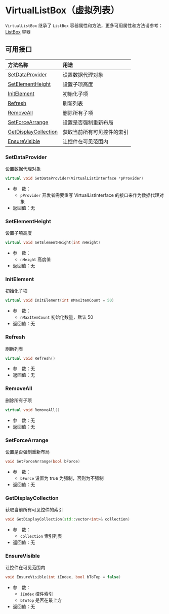 ﻿# VirtualListBox（虚拟列表）

`VirtualListBox` 继承了 `ListBox` 容器属性和方法，更多可用属性和方法请参考：[ListBox](ListBox.md) 容器

## 可用接口

| 方法名称 | 用途 |
| :--- | :--- |
| [SetDataProvider](#SetDataProvider) | 设置数据代理对象 |
| [SetElementHeight](#SetElementHeight) | 设置子项高度 |
| [InitElement](#InitElement) | 初始化子项 |
| [Refresh](#Refresh) | 刷新列表 |
| [RemoveAll](#RemoveAll) | 删除所有子项 |
| [SetForceArrange](#SetForceArrange) | 设置是否强制重新布局 |
| [GetDisplayCollection](#GetDisplayCollection) | 获取当前所有可见控件的索引 |
| [EnsureVisible](#EnsureVisible) | 让控件在可见范围内 |

### SetDataProvider

设置数据代理对象

```cpp
virtual void SetDataProvider(VirtualListInterface *pProvider)
```

 - 参&emsp;数：  
    - `pProvider` 开发者需要重写 VirtualListInterface 的接口来作为数据代理对象
 - 返回值：无

### SetElementHeight

设置子项高度

```cpp
virtual void SetElementHeight(int nHeight)
```

 - 参&emsp;数：  
    - `nHeight` 高度值
 - 返回值：无

### InitElement

初始化子项

```cpp
virtual void InitElement(int nMaxItemCount = 50)
```

 - 参&emsp;数：  
    - `nMaxItemCount` 初始化数量，默认 50
 - 返回值：无

### Refresh

刷新列表

```cpp
virtual void Refresh()
```

 - 参&emsp;数：无  
 - 返回值：无

### RemoveAll

删除所有子项

```cpp
virtual void RemoveAll()
```

 - 参&emsp;数：无  
 - 返回值：无

### SetForceArrange

设置是否强制重新布局

```cpp
void SetForceArrange(bool bForce)
```

 - 参&emsp;数：  
    - `bForce` 设置为 true 为强制，否则为不强制
 - 返回值：无

### GetDisplayCollection

获取当前所有可见控件的索引

```cpp
void GetDisplayCollection(std::vector<int>& collection)
```

 - 参&emsp;数：  
    - `collection` 索引列表
 - 返回值：无

### EnsureVisible

让控件在可见范围内

```cpp
void EnsureVisible(int iIndex, bool bToTop = false)
```

 - 参&emsp;数：  
    - `iIndex` 控件索引
    - `bToTop` 是否在最上方
 - 返回值：无
